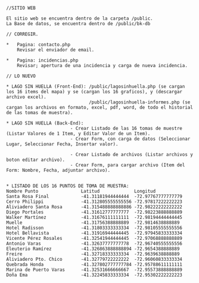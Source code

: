     //SITIO WEB

    El sitio web se encuentra dentro de la carpeta /public.
    La Base de datos, se encuentra dentro de /public/bk-db

    // CORREGIR.

    *   Pagina: contacto.php
        Revisar el enviador de email.

    *   Pagina: incidencias.php
        Revisar; apertura de una incidencia y carga de nueva incidencia.

    // LO NUEVO 

    * LAGO SIN HUELLA (Front-End): /public/lagosinhuella.php (se cargan los 16 items del mapa) y se (cargan los 16 graficos), y (descargar archivo excel).
                                   /public/lagosinhuella-informes.php (se cargan los archivos en formato, excel, pdf, word, de todo el historial de las tomas de muestra).

    * LAGO SIN HUELLA (Back-End):
                            - Crear Listado de las 16 tomas de muestre (Listar Valores de 1 Item, y Editar Valor de un Item).
                            - Crear Form, con carga de datos (Seleccionar Lugar, Seleccionar Fecha, Insertar valor).

                            - Crear Listado de archivos (Listar archivos y boton editar archivo).
                            - Crear Form, para cargar archivo (Item del Form: Nombre, Fecha, adjuntar archivo).


    * LISTADO DE LOS 16 PUNTOS DE TOMA DE MUESTRA:
    Nombre Punto	            Latitud	            Longitud
    Santa Rosa Final	        -41.31181944444444	-72.97767777777779
    Cerro Philippi	            -41.312805555555556	-72.97817222222223
    Aliviadero Santa Rosa	    -41.315488888888886	-72.98222222222222
    Diego Portales	            -41.31612777777777	-72.98223888888889
    Walker Martínez	            -41.31676111111111	-72.98194444444445
    Muelle	                    -41.31756388888889	-72.9814638888889
    Hotel Radisson	            -41.31803333333334	-72.98105555555556
    Hotel Bellavista	        -41.31916944444445	-72.97945833333334
    Vicente Pérez Rosales	    -41.32541944444445	-72.97068888888889
    Antonio Varas	            -41.32637777777778	-72.96740555555556
    Eleuterio Ramírez	        -41.326863888888894	-72.9654388888889
    Freire	                    -41.32718333333334	-72.9639638888889
    Aliviadero Pto. Chico	    -41.32779722222222	-72.96060833333334
    Quebrada Honda	            -41.327802777777784	-72.95788611111111
    Marina de Puerto Varas	    -41.32531666666667	-72.95573888888889
    Doña Ema	                -41.32245833333334	-72.95302222222223


